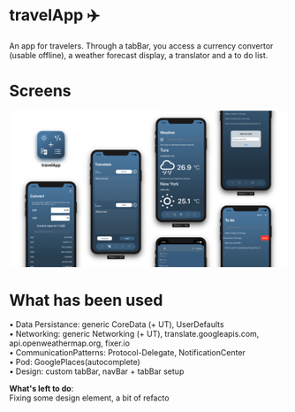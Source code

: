 # travelApp ✈️ 
  
An app for travelers. Through a tabBar, you access a currency convertor (usable offline), a weather forecast display, a translator and a to do list.  
  
# Screens  
  
![](/screens.png)
      
# **What has been used**  
• Data Persistance: generic CoreData (+ UT), UserDefaults  
• Networking: generic Networking (+ UT), translate.googleapis.com, api.openweathermap.org, fixer.io  
• CommunicationPatterns: Protocol-Delegate, NotificationCenter  
• Pod: GooglePlaces(autocomplete)  
• Design: custom tabBar, navBar + tabBar setup  
  
**What's left to do**:  
Fixing some design element, a bit of refacto
